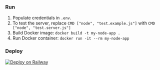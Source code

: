### Run
1. Populate credentials in `.env`. 
2. To test the server, replace `CMD ["node", "test.example.js"]` with `CMD ["node", "test.server.js"]`
3. Build Docker image: `docker build -t my-node-app .` 
4. Run Docker container: `docker run -it --rm my-node-app`

### Deploy
[![Deploy on Railway](https://railway.app/button.svg)](https://railway.app/template/VFH12r?referralCode=IQacuj)
